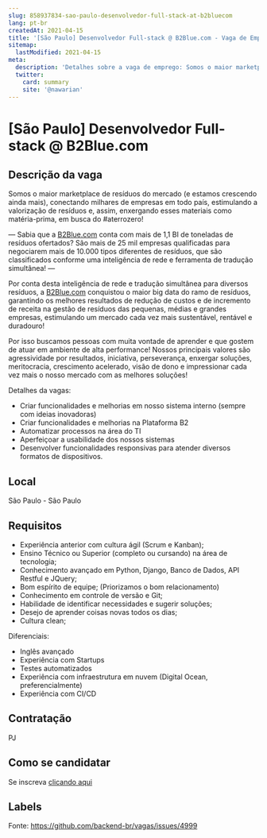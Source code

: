```yaml
---
slug: 858937834-sao-paulo-desenvolvedor-full-stack-at-b2bluecom
lang: pt-br
createdAt: 2021-04-15
title: '[São Paulo] Desenvolvedor Full-stack @ B2Blue.com - Vaga de Emprego'
sitemap:
  lastModified: 2021-04-15
meta:
  description: 'Detalhes sobre a vaga de emprego: Somos o maior marketplace de resíduos do mercado (e estamos crescendo ainda mais), conectando milhares de empresas em todo país, estimulando a valorização de resíduos e, assim, enxergando esses materiais como matéria-prima, em busca do #aterrozero! — Sabia que a [B2Blue.com](http://b2blue.com) conta com mais de 1,1 BI de toneladas de resíduos ofertados? São mais de 25 mil empresas qualificadas para negociarem mais de 10.000 tipos diferentes de resíduos, que são classificados conforme uma inteligência de rede e ferramenta de tradução simultânea! — Por conta desta inteligência de rede e tradução simultânea para diversos resíduos, a [B2Blue.com](http://b2blue.com/) conquistou o maior big data do ramo de resíduos, garantindo os melhores resultados de redução de custos e de incremento de receita na gestão de resíduos das pequenas, médias e grandes empresas, estimulando um mercado cada vez mais sustentável, rentável e duradouro! Por isso buscamos pessoas com muita vontade de aprender e que gostem de atuar em ambiente de alta performance! Nossos principais valores são agressividade por resultados, iniciativa, perseverança, enxergar soluções, meritocracia, crescimento acelerado, visão de dono e impressionar cada vez mais o nosso mercado com as melhores soluções!  Detalhes da vagas: - Criar funcionalidades e melhorias em nosso sistema interno (sempre com ideias inovadoras) - Criar funcionalidades e melhorias na Plataforma B2 - Automatizar processos na área do TI - Aperfeiçoar a usabilidade dos nossos sistemas - Desenvolver funcionalidades responsivas para atender diversos formatos de dispositivos.'
  twitter:
    card: summary
    site: '@nawarian'
---
```


# [São Paulo] Desenvolvedor Full-stack @ B2Blue.com

## Descrição da vaga

Somos o maior marketplace de resíduos do mercado (e estamos crescendo ainda mais), conectando milhares de empresas em todo país, estimulando a valorização de resíduos e, assim, enxergando esses materiais como matéria-prima, em busca do #aterrozero!

— Sabia que a  [B2Blue.com](http://b2blue.com) conta com mais de 1,1 BI de toneladas de resíduos ofertados? São mais de 25 mil empresas qualificadas para negociarem mais de 10.000 tipos diferentes de resíduos, que são classificados conforme uma inteligência de rede e ferramenta de tradução simultânea! —

Por conta desta inteligência de rede e tradução simultânea para diversos resíduos, a [B2Blue.com](http://b2blue.com/) conquistou o maior big data do ramo de resíduos, garantindo os melhores resultados de redução de custos e de incremento de receita na gestão de resíduos das pequenas, médias e grandes empresas, estimulando um mercado cada vez mais sustentável, rentável e duradouro!

Por isso buscamos pessoas com muita vontade de aprender e que gostem de atuar em ambiente de alta performance! Nossos principais valores são agressividade por resultados, iniciativa, perseverança, enxergar soluções, meritocracia, crescimento acelerado, visão de dono e impressionar cada vez mais o nosso mercado com as melhores soluções! 

Detalhes da vagas:
- Criar funcionalidades e melhorias em nosso sistema interno (sempre com ideias inovadoras)
- Criar funcionalidades e melhorias na Plataforma B2
- Automatizar processos na área do TI
- Aperfeiçoar a usabilidade dos nossos sistemas
- Desenvolver funcionalidades responsivas para atender diversos formatos de dispositivos.

## Local

São Paulo - São Paulo

## Requisitos

- Experiência anterior com cultura ágil (Scrum e Kanban);
- Ensino Técnico ou Superior (completo ou cursando) na área de tecnologia;
- Conhecimento avançado em Python, Django, Banco de Dados, API Restful e JQuery;
- Bom espírito de equipe; (Priorizamos o bom relacionamento)
- Conhecimento em controle de versão e Git;
- Habilidade de identificar necessidades e sugerir soluções;
- Desejo de aprender coisas novas todos os dias;
- Cultura clean;

Diferenciais:
- Inglês avançado
- Experiência com Startups
- Testes automatizados
- Experiência com infraestrutura em nuvem (Digital Ocean, preferencialmente)
- Experiência com CI/CD

## Contratação

PJ

## Como se candidatar

Se inscreva [clicando aqui](https://www.pyjobs.com.br/job/2454)

## Labels



Fonte: https://github.com/backend-br/vagas/issues/4999